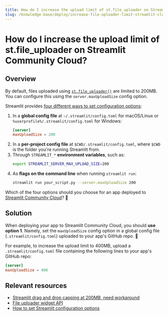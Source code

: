 ```yaml
---
title: How do I increase the upload limit of st.file_uploader on Streamlit Community Cloud?
slug: /knowledge-base/deploy/increase-file-uploader-limit-streamlit-cloud
---
```


# How do I increase the upload limit of st.file_uploader on Streamlit Community Cloud?

## Overview

By default, files uploaded using [`st.file_uploader()`](/develop/api-reference/widgets/st.file_uploader) are limited to 200MB. You can configure this using the `server.maxUploadSize` config option.

Streamlit provides [four different ways to set configuration options](/develop/concepts/configuration):

1. In a **global config file** at `~/.streamlit/config.toml` for macOS/Linux or `%userprofile%/.streamlit/config.toml` for Windows:
   ```toml
   [server]
   maxUploadSize = 200
   ```
2. In a **per-project config file** at `$CWD/.streamlit/config.toml`, where `$CWD` is the folder you're running Streamlit from.
3. Through `STREAMLIT_*` **environment variables**, such as:
   ```bash
   export STREAMLIT_SERVER_MAX_UPLOAD_SIZE=200
   ```
4. As **flags on the command line** when running `streamlit run`:
   ```bash
   streamlit run your_script.py --server.maxUploadSize 200
   ```

Which of the four options should you choose for an app deployed to [Streamlit Community Cloud](/deploy/streamlit-community-cloud)? 🤔

## Solution

When deploying your app to Streamlit Community Cloud, you should **use option 1**. Namely, set the `maxUploadSize` config option in a global config file (`.streamlit/config.toml`) uploaded to your app's GitHub repo. 🎈

For example, to increase the upload limit to 400MB, upload a `.streamlit/config.toml` file containing the following lines to your app's GitHub repo:

```toml
[server]
maxUploadSize = 400
```

## Relevant resources

- [Streamlit drag and drop capping at 200MB, need workaround](https://discuss.streamlit.io/t/streamlit-drag-and-drop-capping-at-200mb-need-workaround/19803/2)
- [File uploader widget API](/develop/api-reference/widgets/st.file_uploader)
- [How to set Streamlit configuration options](/develop/concepts/configuration)
